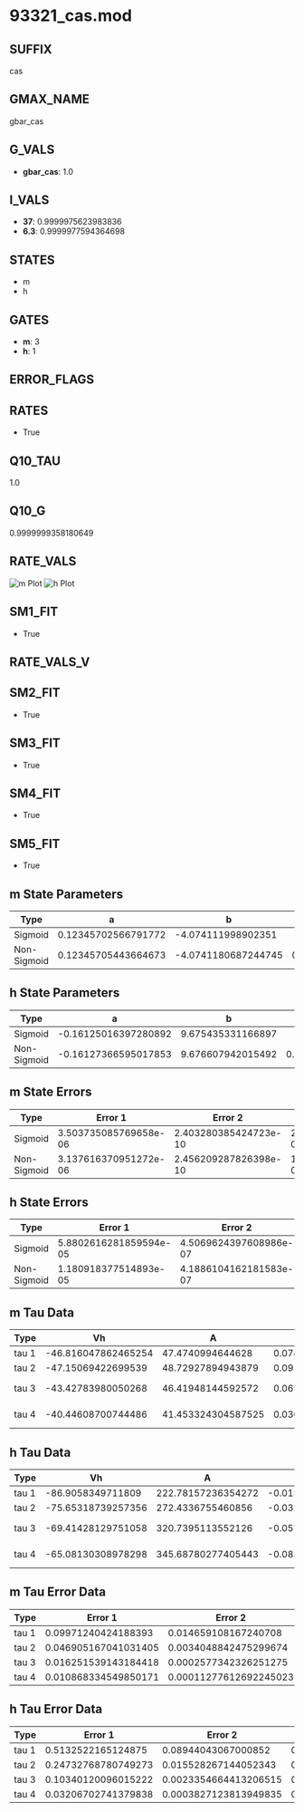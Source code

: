 # 93321_cas.mod

## SUFFIX

cas

## GMAX_NAME

gbar_cas

## G_VALS

- **gbar_cas**: 1.0

## I_VALS

- **37**: 0.9999975623983836
- **6.3**: 0.9999977594364698

## STATES

- m
- h

## GATES

- **m**: 3
- **h**: 1

## ERROR_FLAGS


## RATES

- True

## Q10_TAU

1.0

## Q10_G

0.9999999358180649

## RATE_VALS

![m Plot](/Users/pbozelos/Dropbox/icg-Chai-Panos/supermodels/output_markdown_files/Ca/93321_cas.mod/images/m.png)
![h Plot](/Users/pbozelos/Dropbox/icg-Chai-Panos/supermodels/output_markdown_files/Ca/93321_cas.mod/images/h.png)

## SM1_FIT

- True

## RATE_VALS_V

## SM2_FIT

- True

## SM3_FIT

- True

## SM4_FIT

- True

## SM5_FIT

- True

## m State Parameters

| Type | a | b | c | d |
| --- | --- | --- | --- | --- |
| Sigmoid | 0.12345702566791772 | -4.074111998902351 |
| Non-Sigmoid | 0.12345705443664673 | -4.0741180687244745 | 0.99999988161029 | -7.995828893779325e-07 |

## h State Parameters

| Type | a | b | c | d |
| --- | --- | --- | --- | --- |
| Sigmoid | -0.16125016397280892 | 9.675435331166897 |
| Non-Sigmoid | -0.16127366595017853 | 9.676607942015492 | 0.9999198130086644 | -1.4727263959605758e-06 |

## m State Errors

| Type | Error 1 | Error 2 | Error 3 |
| --- | --- | --- | --- |
| Sigmoid | 3.503735085769658e-06 | 2.403280385424723e-10 | 2.1631758835220605e-06 |
| Non-Sigmoid | 3.137616370951272e-06 | 2.456209287826398e-10 | 1.9371373403634093e-06 |

## h State Errors

| Type | Error 1 | Error 2 | Error 3 |
| --- | --- | --- | --- |
| Sigmoid | 5.8802616281859594e-05 | 4.5069624397608986e-07 | 4.935718355514397e-05 |
| Non-Sigmoid | 1.180918377514893e-05 | 4.1886104162181583e-07 | 9.912280916763673e-06 |

## m Tau Data

| Type | Vh | A | b1 | b2 | c1 | c2 | d1 | d2 | e1 | e2 |
| --- | --- | --- | --- | --- | --- | --- | --- | --- | --- | --- |
| tau 1 | -46.816047862465254 | 47.4740994644628 | 0.07414894048221868 | 0.0834054201441031 |
| tau 2 | -47.15069422699539 | 48.72927894943879 | 0.09103527460457518 | 0.0006099023772129528 | 0.09608286938515502 | -0.0005083373970501304 |
| tau 3 | -43.42783980050268 | 46.41948144592572 | 0.06545197259894873 | -3.7356825574188066e-05 | -3.1993101850997174e-06 | 0.12240313621247337 | -0.001307778178223685 | 4.354583306448504e-06 |
| tau 4 | -40.44608700744486 | 41.453324304587525 | 0.036992383275596716 | -0.0007399219575653326 | -1.8710597830407307e-06 | 1.1945385242706938e-07 | 0.13222715305839475 | -0.001733295979216879 | 8.92574901294621e-06 | -1.4572287201433968e-08 |

## h Tau Data

| Type | Vh | A | b1 | b2 | c1 | c2 | d1 | d2 | e1 | e2 |
| --- | --- | --- | --- | --- | --- | --- | --- | --- | --- | --- |
| tau 1 | -86.9058349711809 | 222.78157236354272 | -0.015315415721632454 | -0.10073358082571282 |
| tau 2 | -75.65318739257356 | 272.4336755460856 | -0.032940543999514946 | 0.00014858353465622962 | -0.11532548333243717 | -0.002954749645786041 |
| tau 3 | -69.41428129751058 | 320.7395113552126 | -0.05798614126998991 | 0.0006051881061545618 | -1.9381535492008665e-06 | -0.11514735374813735 | -0.00430310120189026 | -6.755290404535926e-05 |
| tau 4 | -65.08130308978298 | 345.68780277405443 | -0.0833285790926863 | 0.001393085670096596 | -9.661526148219258e-06 | 2.361090733905157e-08 | -0.11269209690479431 | -0.0046058100904729175 | -0.00012524879019920715 | -1.447201205653887e-06 |

## m Tau Error Data

| Type | Error 1 | Error 2 | Error 3 |
| --- | --- | --- | --- |
| tau 1 | 0.09971240424188393 | 0.014659108167240708 | 0.06652175453313114 |
| tau 2 | 0.046905167041031405 | 0.0034048842475299674 | 0.031292134935087305 |
| tau 3 | 0.016251539143184418 | 0.0002577342326251275 | 0.010841990080251029 |
| tau 4 | 0.010868334549850171 | 0.00011277612692245023 | 0.007250659420018229 |

## h Tau Error Data

| Type | Error 1 | Error 2 | Error 3 |
| --- | --- | --- | --- |
| tau 1 | 0.5132522165124875 | 0.08944043067000852 | 0.20610595905046933 |
| tau 2 | 0.24732768780749273 | 0.015528267144052343 | 0.09931902611483046 |
| tau 3 | 0.10340120096015222 | 0.0023354664413206515 | 0.04152267248970365 |
| tau 4 | 0.03206702741379838 | 0.0003827123813949835 | 0.012877110368714414 |

